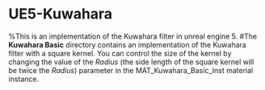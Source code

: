 # UE5-Kuwahara
%This is an implementation of the Kuwahara filter in unreal engine 5.
#The **Kuwahara Basic** directory contains an implementation of the Kuwahara filter with a square kernel. You can control the size of the kernel by changing the value of the _Radius_ (the side length of the square kernel will be twice the _Radius_) parameter in the MAT_Kuwahara_Basic_Inst material instance.
